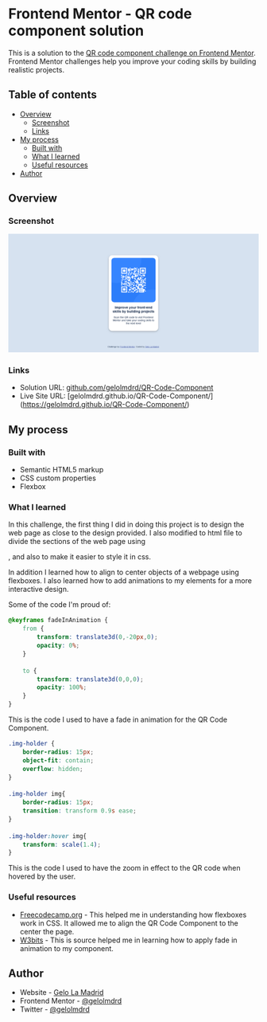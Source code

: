 # Frontend Mentor - QR code component solution

This is a solution to the [QR code component challenge on Frontend Mentor](https://www.frontendmentor.io/challenges/qr-code-component-iux_sIO_H). Frontend Mentor challenges help you improve your coding skills by building realistic projects. 

## Table of contents

- [Overview](#overview)
  - [Screenshot](#screenshot)
  - [Links](#links)
- [My process](#my-process)
  - [Built with](#built-with)
  - [What I learned](#what-i-learned)
  - [Useful resources](#useful-resources)
- [Author](#author)


## Overview

### Screenshot

![](./screenshot1.png)

### Links

- Solution URL: [github.com/gelolmdrd/QR-Code-Component](https://github.com/gelolmdrd/QR-Code-Component)
- Live Site URL: [gelolmdrd.github.io/QR-Code-Component/] (https://gelolmdrd.github.io/QR-Code-Component/)

## My process

### Built with

- Semantic HTML5 markup
- CSS custom properties
- Flexbox


### What I learned

In this challenge, the first thing I did in doing this project is to design the web page as close to the design provided. I also modified to html file to divide the sections of the web page using <div>, and also to make it easier to style it in css.

In addition I learned how to align to center objects of a webpage using flexboxes. I also learned how to add animations to my elements for a more interactive design. 

Some of the code I'm proud of:

```css
@keyframes fadeInAnimation {
    from {
        transform: translate3d(0,-20px,0);
        opacity: 0%;
    }

    to {
        transform: translate3d(0,0,0);
        opacity: 100%;
    }
}
```
This is the code I used to have a fade in animation for the QR Code Component.

```css
.img-holder {
    border-radius: 15px;
    object-fit: contain;
    overflow: hidden;
}

.img-holder img{
    border-radius: 15px;
    transition: transform 0.9s ease;
}

.img-holder:hover img{
    transform: scale(1.4);
}
```
This is the code I used to have the zoom in effect to the QR code when hovered by the user.


### Useful resources

- [Freecodecamp.org](https://www.freecodecamp.org/news/how-to-center-anything-with-css-align-a-div-text-and-more/) - This helped me in understanding how flexboxes work in CSS. It allowed me to align the QR Code Component to the center the page.
- [W3bits](https://w3bits.com/css-image-hover-zoom/) - This is source helped me in learning how to apply fade in animation to my component.


## Author

- Website - [Gelo La Madrid](https://github.com/gelolmdrd)
- Frontend Mentor - [@gelolmdrd](https://www.frontendmentor.io/profile/gelolmdrd)
- Twitter - [@gelolmdrd](https://www.twitter.com/yourusername)

